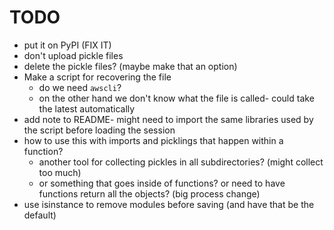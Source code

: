 # TODO

* put it on PyPI (FIX IT)
* don't upload pickle files
* delete the pickle files? (maybe make that an option)
* Make a script for recovering the file
  * do we need `awscli`?
  * on the other hand we don't know what the file is called- could take the latest automatically
* add note to README- might need to import the same libraries used by the script before loading the session
* how to use this with imports and picklings that happen within a function?
  * another tool for collecting pickles in all subdirectories? (might collect too much)
  * or something that goes inside of functions? or need to have functions return all the objects? (big process change)
* use isinstance to remove modules before saving (and have that be the default)

